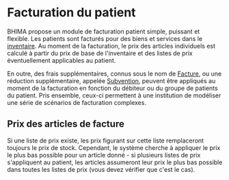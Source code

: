 # Facturation du patient

BHIMA propose un module de facturation patient simple, puissant et flexible. Les patients sont facturés pour des biens et services dans le [inventaire](#). Au moment de la facturation, le prix des articles individuels est calculé à partir du prix de base de l'inventaire et des listes de prix éventuellement applicables au patient. 

En outre, des frais supplémentaires, connus sous le nom de [Facture](#), ou une réduction supplémentaire, appelée [Subvention](#), peuvent être appliqués au moment de la facturation en fonction du débiteur ou du groupe de patients du patient. Pris ensemble, ceux-ci permettent à une institution de modéliser une série de scénarios de facturation complexes.

## Prix des articles de facture

Si une liste de prix existe, les prix figurant sur cette liste remplaceront toujours le prix de stock. Cependant, le système cherche à appliquer le prix le plus bas possible pour un article donné - si plusieurs listes de prix s'appliquent au patient, les articles assumeront leur prix le plus bas possible dans toutes les listes de prix \(vous devez vérifier que c'est le cas\).